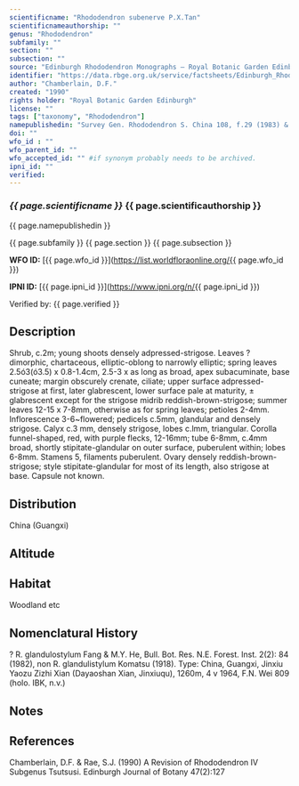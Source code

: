 ```yaml
---
scientificname: "Rhododendron subenerve P.X.Tan"
scientificnameauthorship: ""
genus: "Rhododendron"
subfamily: ""
section: ""
subsection: ""
source: "Edinburgh Rhododendron Monographs – Royal Botanic Garden Edinburgh"
identifier: "https://data.rbge.org.uk/service/factsheets/Edinburgh_Rhododendron_Monographs.xhtml"
author: "Chamberlain, D.F."
created: "1990"
rights holder: "Royal Botanic Garden Edinburgh"
license: ""
tags: ["taxonomy", "Rhododendron"]
namepublishedin: "Survey Gen. Rhododendron S. China 108, f.29 (1983) & Guihaia 3,3: 180 (1983)"
doi: ""
wfo_id : ""
wfo_parent_id: ""
wfo_accepted_id: "" #if synonym probably needs to be archived.                      
ipni_id: ""
verified:
---
```

### _{{ page.scientificname }}_ {{ page.scientificauthorship }}
 {{ page.namepublishedin }}

{{ page.subfamily }} {{ page.section }} {{ page.subsection }}

**WFO ID:** [{{ page.wfo_id }}](https://list.worldfloraonline.org/{{ page.wfo_id }})

**IPNI ID:** [{{ page.ipni_id }}](https://www.ipni.org/n/{{ page.ipni_id }})

Verified by: {{ page.verified }}



## Description
Shrub, c.2m; young shoots densely adpressed-strigose. Leaves ? dimorphic, chartaceous, elliptic-oblong to narrowly elliptic; spring leaves 2.5ó3(ó3.5) x 0.8-1.4cm, 2.5-3 x as long as broad, apex subacuminate, base cuneate; margin obscurely crenate, ciliate; upper surface adpressed-strigose at first, later glabrescent, lower surface pale at maturity, ± glabrescent except for the strigose midrib reddish-brown-strigose; summer leaves 12-15 x 7-8mm, otherwise as for spring leaves; petioles 2-4mm. Inflorescence 3-6~flowered; pedicels c.5mm, glandular and densely strigose. Calyx c.3 mm, densely strigose, lobes c.lmm, triangular. Corolla funnel-shaped, red, with purple flecks, 12-16mm; tube 6-8mm, c.4mm broad, shortly stipitate-glandular on outer surface, puberulent within; lobes 6-8mm. Stamens 5, filaments puberulent. Ovary densely reddish-brown-strigose; style stipitate-glandular for most of its length, also strigose at base. Capsule not known.

## Distribution
China (Guangxi)

## Altitude


## Habitat
Woodland etc

## Nomenclatural History
? R. glandulostylum Fang & M.Y. He, Bull. Bot. Res. N.E. Forest. Inst. 2(2): 84 (1982), non R. glandulistylum Komatsu (1918). Type: China, Guangxi, Jinxiu Yaozu Zizhi Xian (Dayaoshan Xian, Jinxiuqu), 1260m, 4 v 1964, F.N. Wei 809 (holo. IBK, n.v.)
                       
## Notes


## References

Chamberlain, D.F. & Rae, S.J. (1990) A Revision of Rhododendron IV Subgenus Tsutsusi. Edinburgh Journal of Botany 47(2):127

